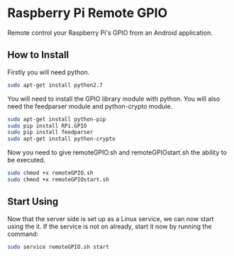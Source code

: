 Raspberry Pi Remote GPIO
====
Remote control your Raspberry Pi's GPIO from an Android application.

## How to Install

Firstly you will need python.
```bash
sudo apt-get install python2.7
```

You will need to install the GPIO library module with python.
You will also need the feedparser module and python-crypto module.
```bash
sudo apt-get install python-pip
sudo pip install RPi.GPIO
sudo pip install feedparser
sudo apt-get install python-crypto
```

Now you need to give remoteGPIO.sh and remoteGPIOstart.sh the ability to be executed.
```bash
sudo chmod +x remoteGPIO.sh
sudo chmod +x remoteGPIOstart.sh
```

## Start Using

Now that the server side is set up as a Linux service, we can now start using the it.
If the service is not on already, start it now by running the command:
```bash
sudo service remoteGPIO.sh start
```
